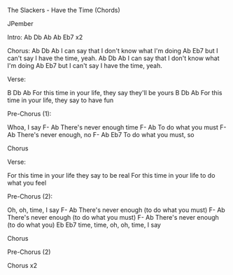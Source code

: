 The Slackers - Have the Time (Chords)


JPember


Intro:
Ab Db Ab
Ab Eb7        x2


Chorus:
Ab                  Db                  Ab
  I can say that I don't know what I'm doing
       Ab                   Eb7
but I can't say I have the time, yeah.
Ab                  Db                  Ab
  I can say that I don't know what I'm doing
       Ab                   Eb7
but I can't say I have the time, yeah.


Verse:

B                          Db                      Ab
  For this time in your life, they say they'll be yours
B                          Db                   Ab
  For this time in your life, they say to have fun


Pre-Chorus (1):

Whoa, I say
F-                Ab
  There's never enough time
F-                Ab
  To do what you must
F-                Ab
  There's never enough, no
F-                Ab   Eb7
  To do what you must, so

Chorus

Verse:

For this time in your life they say to be real
For this time in your life to do what you feel


Pre-Chorus (2):

Oh, oh, time, I say
F-                Ab
  There's never enough (to do what you must)
F-                Ab
  There's never enough (to do what you must)
F-                Ab
  There's never enough (to do what you)
Eb          Eb7
time, time, oh, oh, time, I say

Chorus

Pre-Chorus (2)

Chorus x2